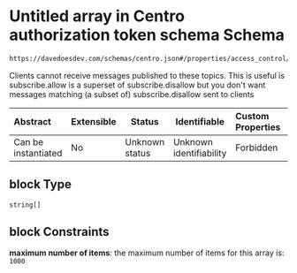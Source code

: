 # Untitled array in Centro authorization token schema Schema

```txt
https://davedoesdev.com/schemas/centro.json#/properties/access_control/properties/block
```

Clients cannot receive messages published to these topics. This is useful is subscribe.allow is a superset of subscribe.disallow but you don't want messages matching (a subset of) subscribe.disallow sent to clients


| Abstract            | Extensible | Status         | Identifiable            | Custom Properties | Additional Properties | Access Restrictions | Defined In                                                                                  |
| :------------------ | ---------- | -------------- | ----------------------- | :---------------- | --------------------- | ------------------- | ------------------------------------------------------------------------------------------- |
| Can be instantiated | No         | Unknown status | Unknown identifiability | Forbidden         | Allowed               | none                | [default_authz_token.schema.json\*](default_authz_token.schema.json "open original schema") |

## block Type

`string[]`

## block Constraints

**maximum number of items**: the maximum number of items for this array is: `1000`
